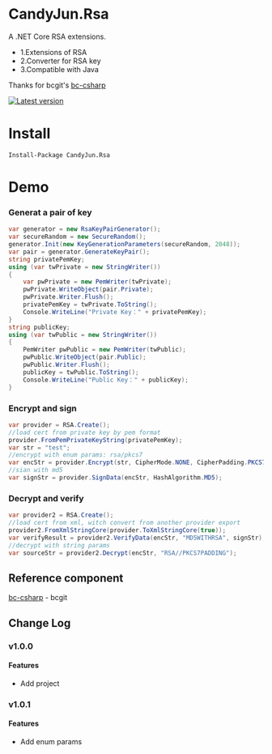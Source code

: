 # CandyJun.Rsa
A .NET Core RSA extensions.
- 1.Extensions of RSA
- 2.Converter for RSA key
- 3.Compatible with Java

Thanks for bcgit's [bc-csharp](https://github.com/bcgit/bc-csharp "bc-csharp")

[![Latest version](https://img.shields.io/nuget/v/CandyJun.Rsa.svg?style=flat-square)](https://www.nuget.org/packages/CandyJun.Rsa/)
# Install

````shell
Install-Package CandyJun.Rsa
````

# Demo

### Generat a pair of key
```csharp
var generator = new RsaKeyPairGenerator();
var secureRandom = new SecureRandom();
generator.Init(new KeyGenerationParameters(secureRandom, 2048));
var pair = generator.GenerateKeyPair();
string privatePemKey;
using (var twPrivate = new StringWriter())
{
    var pwPrivate = new PemWriter(twPrivate);
    pwPrivate.WriteObject(pair.Private);
    pwPrivate.Writer.Flush();
    privatePemKey = twPrivate.ToString();
    Console.WriteLine("Private Key：" + privatePemKey);
}
string publicKey;
using (var twPublic = new StringWriter())
{
    PemWriter pwPublic = new PemWriter(twPublic);
    pwPublic.WriteObject(pair.Public);
    pwPublic.Writer.Flush();
    publicKey = twPublic.ToString();
    Console.WriteLine("Public Key：" + publicKey);
}
```
### Encrypt and sign
```csharp
var provider = RSA.Create();
//load cert from private key by pem format 
provider.FromPemPrivateKeyString(privatePemKey);
var str = "test";
//encrypt with enum params: rsa/pkcs7
var encStr = provider.Encrypt(str, CipherMode.NONE, CipherPadding.PKCS7);
//sian with md5
var signStr = provider.SignData(encStr, HashAlgorithm.MD5);
```
### Decrypt and verify
```csharp
var provider2 = RSA.Create();
//load cert from xml, witch convert from another provider export
provider2.FromXmlStringCore(provider.ToXmlStringCore(true));
var verifyResult = provider2.VerifyData(encStr, "MD5WITHRSA", signStr);
//decrypt with string params
var sourceStr = provider2.Decrypt(encStr, "RSA//PKCS7PADDING");
```

## Reference component

 [bc-csharp](https://github.com/bcgit/bc-csharp "bc-csharp") - bcgit

## Change Log

### v1.0.0

#### Features
- Add project

### v1.0.1

#### Features
- Add enum params